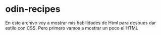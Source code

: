 # odin-recipes

En este archivo voy a mostrar mis habilidades de Html para desbues dar estilo con CSS. Pero primero vamos a mostrar un poco el HTML